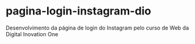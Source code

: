 # pagina-login-instagram-dio
Desenvolvimento da página de login do Instagram pelo curso de Web da Digital Inovation One
